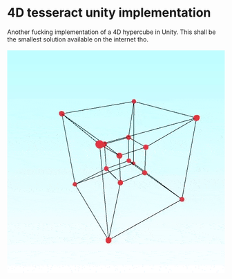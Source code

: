 # 4D tesseract unity implementation
 Another fucking implementation of a 4D hypercube in Unity. This shall be the smallest solution available on the internet tho.
 <br><br><img src= "Tess.gif">
 
